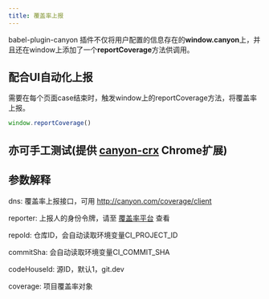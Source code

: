 ```yaml
---
title: 覆盖率上报
---
```


babel-plugin-canyon 插件不仅将用户配置的信息存在的**window.canyon**上，并且还在window上添加了一个**reportCoverage**方法供调用。

## 配合UI自动化上报

需要在每个页面case结束时，触发window上的reportCoverage方法，将覆盖率上报。
```js
window.reportCoverage()
```

## 亦可手工测试(提供 [canyon-crx](https://chrome.google.com/webstore/detail/islin-crx/omnpafdjidgpdmlimbangcjjaaodbeof?hl=zh-CN&authuser=0) Chrome扩展)

## 参数解释

dns: 覆盖率上报接口，可用 http://canyon.com/coverage/client

reporter: 上报人的身份令牌，请至 [覆盖率平台](http://canyon.com/#/user) 查看

repoId: 仓库ID，会自动读取环境变量CI_PROJECT_ID

commitSha: 会自动读取环境变量CI_COMMIT_SHA

codeHouseId: 源ID，默认1，git.dev

coverage: 项目覆盖率对象
